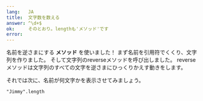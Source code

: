 ```yaml
---
lang:   JA
title:  文字数を数える
answer: ^\d+$
ok:     そのとおり。lengthも'メソッド'です
error:  
---
```


名前を逆さまにする __メソッド__ を使いました！
まず名前を引用符でくくり、文字列を作りました。
そして文字列のreverseメソッドを呼び出しました。
reverseメソッドは文字列のすべての文字を逆さまにひっくりかえす動きをします。

それでは次に、名前が何文字かを表示させてみましょう。

    "Jimmy".length
